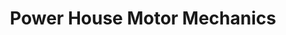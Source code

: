 ---
title: "Power House Motor Mechanics"
url: /edinburgh/power-house-motor-mechanics/
shop: car repair
---